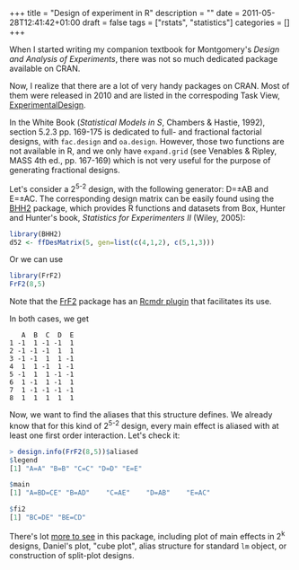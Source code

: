 +++
title = "Design of experiment in R"
description = ""
date = 2011-05-28T12:41:42+01:00
draft = false
tags = ["rstats", "statistics"]
categories = []
+++

When I started writing my companion textbook for Montgomery's *Design and Analysis of Experiments*, there was not so much dedicated package available on CRAN.


Now, I realize that there are a lot of very handy packages on CRAN. Most of them were released in 2010 and are listed in the correspoding Task View, [ExperimentalDesign](http://cran.r-project.org/web/views/ExperimentalDesign.html).

In the White Book (*Statistical Models in S*, Chambers & Hastie, 1992), section 5.2.3 pp. 169-175 is dedicated to full- and fractional factorial designs, with `fac.design` and `oa.design`. However, those two functions are not available in R, and we only have `expand.grid` (see Venables & Ripley, MASS 4th ed., pp. 167-169) which is not very useful for the purpose of generating fractional designs.


Let's consider a 2<sup>5-2</sup> design, with the following generator: D=±AB and E=±AC. The corresponding design matrix can be easily found using the [BHH2](http://cran.r-project.org/web/packages/BHH2/index.html) package, which provides R functions and datasets from Box, Hunter and Hunter's book, *Statistics for Experimenters II* (Wiley, 2005):

```r
library(BHH2)
d52 <- ffDesMatrix(5, gen=list(c(4,1,2), c(5,1,3)))
```

Or we can use 

```r
library(FrF2)
FrF2(8,5)
```

Note that the [FrF2](http://cran.r-project.org/web/packages/FrF2/index.html) package has an [Rcmdr plugin](http://cran.r-project.org/web/packages/RcmdrPlugin.DoE/index.html) that facilitates its use.

In both cases, we get

```
   A  B  C  D  E
1 -1  1 -1 -1  1
2 -1 -1 -1  1  1
3 -1 -1  1  1 -1
4  1  1 -1  1 -1
5 -1  1  1 -1 -1
6  1 -1  1 -1  1
7  1 -1 -1 -1 -1
8  1  1  1  1  1
```

Now, we want to find the aliases that this structure defines. We already know that for this kind of 2<sup>5-2</sup> design, every main effect is aliased with at least one first order interaction. Let's check it:

```r
> design.info(FrF2(8,5))$aliased
$legend
[1] "A=A" "B=B" "C=C" "D=D" "E=E"

$main
[1] "A=BD=CE" "B=AD"    "C=AE"    "D=AB"    "E=AC"   

$fi2
[1] "BC=DE" "BE=CD"
```

There's lot [more to see](http://rgm2.lab.nig.ac.jp/RGM2/func.php?rd_id=FrF2:FrF2-package) in this package, including plot of main effects in 2<sup>k</sup> designs, Daniel's plot, "cube plot", alias structure for standard `lm` object, or construction of split-plot designs.

